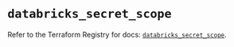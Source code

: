 # `databricks_secret_scope`

Refer to the Terraform Registry for docs: [`databricks_secret_scope`](https://registry.terraform.io/providers/databricks/databricks/1.62.1/docs/resources/secret_scope).
